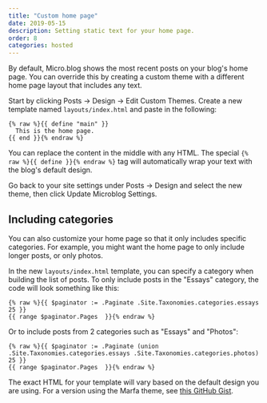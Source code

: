 ```yaml
---
title: "Custom home page"
date: 2019-05-15
description: Setting static text for your home page.
order: 8
categories: hosted
---
```


By default, Micro.blog shows the most recent posts on your blog's home page. You can override this by creating a custom theme with a different home page layout that includes any text.

Start by clicking Posts → Design → Edit Custom Themes. Create a new template named `layouts/index.html` and paste in the following:

```
{% raw %}{{ define "main" }}
  This is the home page.
{{ end }}{% endraw %}
```

You can replace the content in the middle with any HTML. The special `{% raw %}{{ define }}{% endraw %}` tag will automatically wrap your text with the blog's default design.

Go back to your site settings under Posts → Design and select the new theme, then click Update Microblog Settings.

## Including categories

You can also customize your home page so that it only includes specific categories. For example, you might want the home page to only include longer posts, or only photos.

In the new `layouts/index.html` template, you can specify a category when building the list of posts. To only include posts in the "Essays" category, the code will look something like this:

```
{% raw %}{{ $paginator := .Paginate .Site.Taxonomies.categories.essays 25 }}
{{ range $paginator.Pages  }}{% endraw %}
```

Or to include posts from 2 categories such as "Essays" and "Photos":

```
{% raw %}{{ $paginator := .Paginate (union .Site.Taxonomies.categories.essays .Site.Taxonomies.categories.photos) 25 }}
{{ range $paginator.Pages  }}{% endraw %}
```

The exact HTML for your template will vary based on the default design you are using. For a version using the Marfa theme, see [this GitHub Gist](https://gist.github.com/manton/588f9436f1858e83f7e065970798aa72).
